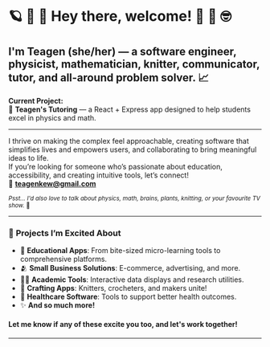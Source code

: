# 🪐 🧠 🤩 Hey there, welcome! 🦢 🪷 🤓

## I'm **Teagen** (she/her) — a software engineer, physicist, mathematician, knitter, communicator, tutor, and all-around problem solver. 📈 
**Current Project:**  
📓 **Teagen's Tutoring** — a React + Express app designed to help students excel in physics and math.

---

I thrive on making the complex feel approachable, creating software that simplifies lives and empowers users, and collaborating to bring meaningful ideas to life.  
If you’re looking for someone who’s passionate about education, accessibility, and creating intuitive tools, let’s connect!  
📧 **teagenkew@gmail.com**

<sub>*Psst... I'd also love to talk about physics, math, brains, plants, knitting, or your favourite TV show.* 🤩</sub>

---

### 🌟 **Projects I’m Excited About**  

- 🍎 **Educational Apps**: From bite-sized micro-learning tools to comprehensive platforms.  
- 🫂 **Small Business Solutions**: E-commerce, advertising, and more.  
- 👩‍🏫 **Academic Tools**: Interactive data displays and research utilities.  
- 🧶 **Crafting Apps**: Knitters, crocheters, and makers unite!  
- 🩻 **Healthcare Software**: Tools to support better health outcomes.  
- ✨ **And so much more!**

#### Let me know if any of these excite you too, and let's work together! 

---
